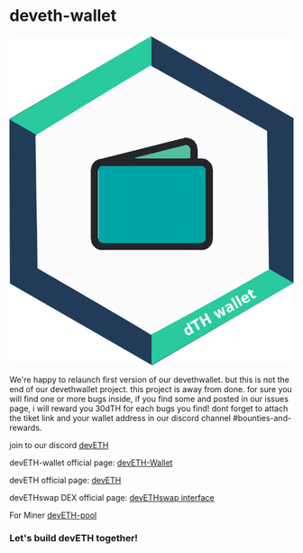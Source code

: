 # deveth-wallet


<div style="text-align: center;">
  <img src="https://raw.githubusercontent.com/devethorg/web/9e9890ff5201e1517be21eae1fe84fc2d951ebfb/src/assets/img/deveth_wallet.png" style="width: 150; margin: '0 auto 60px';"/>
</div>

We're happy to relaunch first version of our devethwallet. but this is not the end of our devethwallet project.
this project is away from done. for sure you will find one or more bugs inside,
if you find some and posted in our issues page, i will reward you 30dTH for each bugs you find! dont forget to attach the tiket link and your wallet address in our discord channel #bounties-and-rewards.

join to our discord <a href="https://discord.gg/pWzZKsbv" target="_blank">devETH</a>

devETH-wallet official page: <a href="https://www.devethwallet.de" target="_blank">devETH-Wallet</a>

devETH official page: <a href="https://www.deveth.org" target="_blank">devETH</a>

devETHswap DEX official page: <a href="https://www.devethswap.de" target="_blank">devETHswap interface</a>

For Miner <a href="https://cethpool.vkoskiv.com/" target="_blank">devETH-pool</a>


<h3>Let's build devETH together!</h3>


